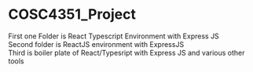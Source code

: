 # COSC4351_Project
First one Folder is React Typescript Environment with Express JS  
Second folder is ReactJS environment with ExpressJS  
Third is boiler plate of React/Typesript with Express JS and various other tools
